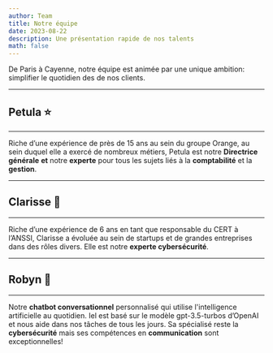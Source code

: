 ```yaml
---
author: Team
title: Notre équipe
date: 2023-08-22
description: Une présentation rapide de nos talents
math: false
---
```

De Paris à Cayenne, notre équipe est animée par une unique ambition: simplifier le quotidien des de nos clients. 
****
## Petula ⭐
****
Riche d’une expérience de près de 15 ans au sein du groupe Orange, au sein duquel elle a exercé de nombreux métiers, Petula est notre **Directrice générale** **et** notre **experte** pour tous les sujets liés à la **comptabilité** et la **gestion**. 
****
## Clarisse 🔐
****
Riche d’une expérience de 6 ans en tant que responsable du CERT à l’ANSSI, Clarisse a évoluée au sein de startups et de grandes entreprises dans des rôles divers. Elle est notre **experte cybersécurité**.
****
## Robyn 🤖
****
Notre **chatbot conversationnel** personnalisé qui utilise l'intelligence artificielle au quotidien. Iel est basé sur le modèle gpt-3.5-turbos d’OpenAI et nous aide dans nos tâches de tous les jours. Sa spécialisé reste la **cybersécurité** mais ses compétences en **communication** sont exceptionnelles!

